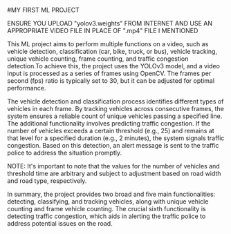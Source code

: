 #MY FIRST ML PROJECT

ENSURE YOU UPLOAD "yolov3.weights" FROM INTERNET AND USE AN APPROPRIATE VIDEO FILE IN PLACE OF ".mp4" FILE I MENTIONED

This ML project aims to perform multiple functions on a video, such as vehicle detection, classification (car, bike, truck, or bus), vehicle tracking, unique vehicle counting, frame counting, and traffic congestion detection.To achieve this, the project uses the YOLOv3 model, and a video input is processed as a series of frames using OpenCV. The frames per second (fps) ratio is typically set to 30, but it can be adjusted for optimal performance.

The vehicle detection and classification process identifies different types of vehicles in each frame. By tracking vehicles across consecutive frames, the system ensures a reliable count of unique vehicles passing a specified line. The additional functionality involves predicting traffic congestion. If the number of vehicles exceeds a certain threshold (e.g., 25) and remains at that level for a specified duration (e.g., 2 minutes), the system signals traffic congestion. Based on this detection, an alert message is sent to the traffic police to address the situation promptly.

NOTE: It's important to note that the values for the number of vehicles and threshold time are arbitrary and subject to adjustment based on road width and road type, respectively.

In summary, the project provides two broad and  five main functionalities: detecting, classifying, and tracking vehicles, along with unique vehicle counting and frame vehicle counting. The crucial sixth functionality is detecting traffic congestion, which aids in alerting the traffic police to address potential issues on the road. 
